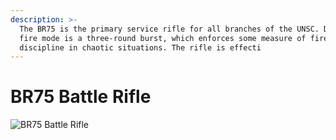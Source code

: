 ```yaml
---
description: >-
  The BR75 is the primary service rifle for all branches of the UNSC. Default
  fire mode is a three-round burst, which enforces some measure of fire
  discipline in chaotic situations. The rifle is effecti
---
```


# BR75 Battle Rifle

![BR75 Battle Rifle](../../../.gitbook/assets/images/objects/gameplay/weapons/br75-battle-rifle.png)
